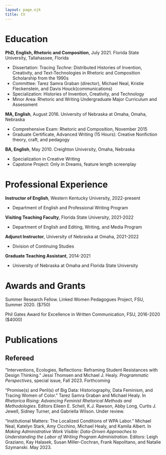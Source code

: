 ```yaml
---
layout: page.njk
title: CV
---
```

# Education
**PhD, English, Rhetoric and Composition**, July 2021. Florida State University, Tallahassee, Florida
- Dissertation: Tracing _Techne_: Distributed Histories of Invention, Creativity, and Text-Technologies in Rhetoric and Composition Scholarship from the 1990s
- Committee: Tarez Samra Graban (director), Michael Neal, Kristie Fleckenstein, and Davis Houck(communications)
- Specialization: Histories of Invention, Creativity, and Technology
- Minor Area: Rhetoric and Writing Undergraduate Major Curriculum and Assessment

**MA, English**, August 2016. University of Nebraska at Omaha, Omaha, Nebraska
- Comprehensive Exam: Rhetoric and Composition, November 2015
- Graduate Certificate, Advanced Writing (15 Hours): Creative Nonfiction theory, craft, and pedagogy

**BA, English**, May 2010. Creighton University, Omaha, Nebraska
- Specialization in Creative Writing
- Capstone Project: Only in Dreams, feature length screenplay

# Professional Experience
**Instructor of English**, Western Kentucky University, 2022-present
- Department of English and Professional Writing Program

**Visiting Teaching Faculty**, Florida State University, 2021-2022
- Department of English and Editing, Writing, and Media Program

**Adjunct Instructor**, University of Nebraska at Omaha, 2021-2022
- Division of Continuing Studies

**Graduate Teaching Assistant**, 2014-2021
- University of Nebraska at Omaha and Florida State University

# Awards and Grants
Summer Research Fellow. Linked Women Pedagogues Project, FSU, Summer 2020. ($750)

Phil Gates Award for Excellence in Written Communication, FSU, 2016-2020 ($4000)

# Publications
## Refereed
“Interventions, Ecologies, Reflections: Reframing Student Resistances with Design Thinking.” Jessi Thomsen and Michael J. Healy. *Programmatic Perspectives*, special issue, Fall 2023. Forthcoming

“Promise(s) and Peril(s) of Big Data: Historiography, Data Feminism, and Tracing Women of Color.” Tarez Samra Graban and Michael Healy. In _Rhetorica Rising: Advancing Feminist Rhetorical Methods and Methodologies_. Editors Eileen E. Schell, K.J. Rawson, Abby Long, Curtis J. Jewell, Sidney Turner, and Gabriella Wilson. Under review.

“Institutional Matters: The Localized Conditions of WPA Labor.” Michael Neal, Katelyn Stark, Amy Cicchino, Michael Healy, and Kamila Albert. In _Making Administrative Work Visible: Data-Driven Approaches to Understanding the Labor of Writing Program Administration_. Editors: Leigh Graziano, Kay Halasek, Susan Miller-Cochran, Frank Napolitano, and Natalie Szymanski. May 2023.